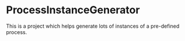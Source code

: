 # ProcessInstanceGenerator
This is a project which helps generate lots of instances of a pre-defined process. 
